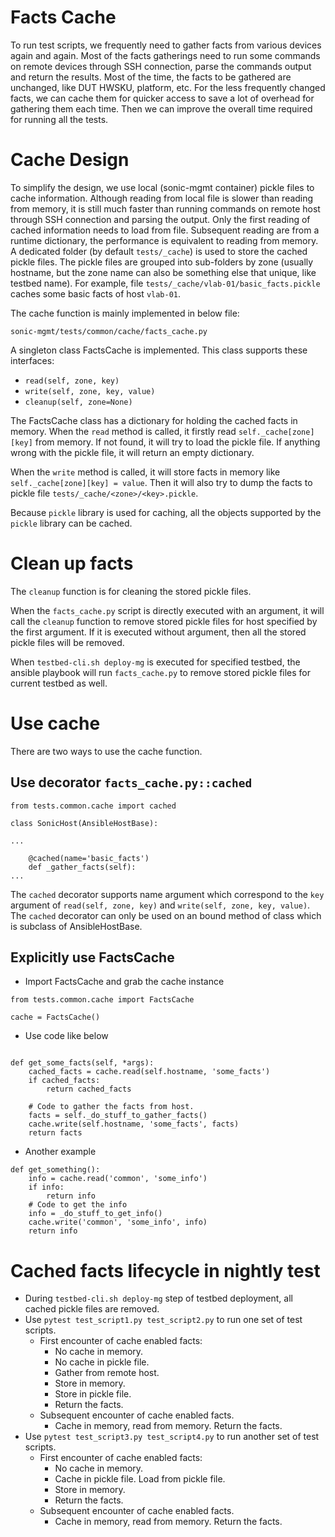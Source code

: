 # Facts Cache

To run test scripts, we frequently need to gather facts from various devices again and again. Most of the facts gatherings need to run some commands on remote devices through SSH connection, parse the commands output and return the results. Most of the time, the facts to be gathered are unchanged, like DUT HWSKU, platform, etc. For the less frequently changed facts, we can cache them for quicker access to save a lot of overhead for gathering them each time. Then we can improve the overall time required for running all the tests.

# Cache Design

To simplify the design, we use local (sonic-mgmt container) pickle files to cache information. Although reading from local file is slower than reading from memory, it is still much faster than running commands on remote host through SSH connection and parsing the output. Only the first reading of cached information needs to load from file. Subsequent reading are from a runtime dictionary, the performance is equivalent to reading from memory. A dedicated folder (by default `tests/_cache`) is used to store the cached pickle files. The pickle files are grouped into sub-folders by zone (usually hostname, but the zone name can also be something else that unique, like testbed name). For example, file `tests/_cache/vlab-01/basic_facts.pickle` caches some basic facts of host `vlab-01`.

The cache function is mainly implemented in below file:
```
sonic-mgmt/tests/common/cache/facts_cache.py
```

A singleton class FactsCache is implemented. This class supports these interfaces:
* `read(self, zone, key)`
* `write(self, zone, key, value)`
* `cleanup(self, zone=None)`

The FactsCache class has a dictionary for holding the cached facts in memory. When the `read` method is called, it firstly read `self._cache[zone][key]` from memory. If not found, it will try to load the pickle file. If anything wrong with the pickle file, it will return an empty dictionary.

When the `write` method is called, it will store facts in memory like `self._cache[zone][key] = value`. Then it will also try to dump the facts to pickle file `tests/_cache/<zone>/<key>.pickle`.

Because `pickle` library is used for caching, all the objects supported by the `pickle` library can be cached.

# Clean up facts

The `cleanup` function is for cleaning the stored pickle files.

When the `facts_cache.py` script is directly executed with an argument, it will call the `cleanup` function to remove stored pickle files for host specified by the first argument. If it is executed without argument, then all the stored pickle files will be removed.

When `testbed-cli.sh deploy-mg` is executed for specified testbed, the ansible playbook will run `facts_cache.py` to remove stored pickle files for current testbed as well.

# Use cache

There are two ways to use the cache function.

## Use decorator `facts_cache.py::cached`

```
from tests.common.cache import cached

class SonicHost(AnsibleHostBase):

...

    @cached(name='basic_facts')
    def _gather_facts(self):
...
```

The `cached` decorator supports name argument which correspond to the `key` argument of `read(self, zone, key)` and `write(self, zone, key, value)`.
The `cached` decorator can only be used on an bound method of class which is subclass of AnsibleHostBase.

## Explicitly use FactsCache

* Import FactsCache and grab the cache instance

```
from tests.common.cache import FactsCache

cache = FactsCache()
```

* Use code like below

```

def get_some_facts(self, *args):
    cached_facts = cache.read(self.hostname, 'some_facts')
    if cached_facts:
        return cached_facts

    # Code to gather the facts from host.
    facts = self._do_stuff_to_gather_facts()
    cache.write(self.hostname, 'some_facts', facts)
    return facts

```

* Another example
```
def get_something():
    info = cache.read('common', 'some_info')
    if info:
        return info
    # Code to get the info
    info = _do_stuff_to_get_info()
    cache.write('common', 'some_info', info)
    return info
```

# Cached facts lifecycle in nightly test

* During `testbed-cli.sh deploy-mg` step of testbed deployment, all cached pickle files are removed.
* Use `pytest test_script1.py test_script2.py` to run one set of test scripts.
  * First encounter of cache enabled facts:
    * No cache in memory.
    * No cache in pickle file.
    * Gather from remote host.
    * Store in memory.
    * Store in pickle file.
    * Return the facts.
  * Subsequent encounter of cache enabled facts.
    * Cache in memory, read from memory. Return the facts.
* Use `pytest test_script3.py test_script4.py` to run another set of test scripts.
  * First encounter of cache enabled facts:
    * No cache in memory.
    * Cache in pickle file. Load from pickle file.
    * Store in memory.
    * Return the facts.
  * Subsequent encounter of cache enabled facts.
    * Cache in memory, read from memory. Return the facts.
